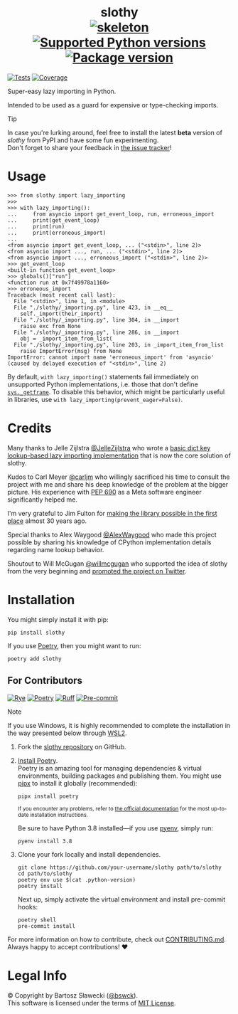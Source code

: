 # <div align="center">slothy<br>[![skeleton](https://img.shields.io/badge/0.0.2rc–238–g68b0ab8-skeleton?label=%F0%9F%92%80%20scaffops/python&labelColor=black&color=grey&link=https%3A//github.com/scaffops/python)](https://github.com/scaffops/python/tree/0.0.2rc-238-g68b0ab8) [![Supported Python versions](https://img.shields.io/pypi/pyversions/slothy.svg?logo=python&label=Python)](https://pypi.org/project/slothy/) [![Package version](https://img.shields.io/pypi/v/slothy?label=PyPI)](https://pypi.org/project/slothy/)</div>

[![Tests](https://github.com/bswck/slothy/actions/workflows/test.yml/badge.svg)](https://github.com/bswck/slothy/actions/workflows/test.yml)
[![Coverage](https://coverage-badge.samuelcolvin.workers.dev/bswck/slothy.svg)](https://coverage-badge.samuelcolvin.workers.dev/redirect/bswck/slothy)

Super-easy lazy importing in Python.

Intended to be used as a guard for expensive or type-checking imports.

> [!tip]
> In case you're lurking around, feel free to install the latest **beta**
> version of _slothy_ from PyPI and have some fun experimenting.<br>
> Don't forget to share your feedback in [the issue tracker](/issues)!

# Usage

```pycon
>>> from slothy import lazy_importing
>>> 
>>> with lazy_importing():
...     from asyncio import get_event_loop, run, erroneous_import
...     print(get_event_loop)
...     print(run)
...     print(erroneous_import)
... 
<from asyncio import get_event_loop, ... ("<stdin>", line 2)>
<from asyncio import ..., run, ... ("<stdin>", line 2)>
<from asyncio import ..., erroneous_import ("<stdin>", line 2)>
>>> get_event_loop
<built-in function get_event_loop>
>>> globals()["run"]
<function run at 0x7f49978a1160>
>>> erroneous_import
Traceback (most recent call last):
  File "<stdin>", line 1, in <module>
  File "./slothy/_importing.py", line 423, in __eq__
    self._import(their_import)
  File "./slothy/_importing.py", line 304, in __import
    raise exc from None
  File "./slothy/_importing.py", line 286, in __import
    obj = _import_item_from_list(
  File "./slothy/_importing.py", line 203, in _import_item_from_list
    raise ImportError(msg) from None
ImportError: cannot import name 'erroneous_import' from 'asyncio' (caused by delayed execution of "<stdin>", line 2)
```

By default, `with lazy_importing()` statements fail immediately on unsupported Python
implementations, i.e. those that don't define [`sys._getframe`](https://docs.python.org/3/library/sys.html#sys._getframe). To disable this behavior,
which might be particularly useful in libraries, use `with lazy_importing(prevent_eager=False)`.

# Credits
Many thanks to Jelle Zijlstra [@JelleZijlstra](https://github.com/JelleZijlstra) who wrote a [basic
dict key lookup-based lazy importing implementation](https://gist.github.com/JelleZijlstra/23c01ceb35d1bc8f335128f59a32db4c)
that is now the core solution of slothy.

Kudos to Carl Meyer [@carljm](https://github.com/carljm) who willingly sacrificed his time
to consult the project with me and share his deep knowledge of the problem at the bigger picture.
His experience with [PEP 690](https://peps.python.org/pep-0690) as a Meta software engineer
significantly helped me.

I'm very grateful to Jim Fulton for [making the library possible in the first place](https://github.com/python/cpython/commit/d47a0a86b4ae4afeb17d8e64e1c447e4d4025f10) almost 30 years ago.

Special thanks to Alex Waygood [@AlexWaygood](https://github.com/AlexWaygood) who made this project possible
by sharing his knowledge of CPython implementation details regarding name lookup behavior.

Shoutout to Will McGugan [@willmcgugan](https://github.com/willmcgugan) who supported the idea of slothy
from the very beginning and [promoted the project on Twitter](https://twitter.com/willmcgugan/status/1781327396773208427).

# Installation
You might simply install it with pip:

```shell
pip install slothy
```

If you use [Poetry](https://python-poetry.org/), then you might want to run:

```shell
poetry add slothy
```

## For Contributors
[![Rye](https://img.shields.io/endpoint?url=https://raw.githubusercontent.com/astral-sh/rye/main/artwork/badge.json)](https://rye.astral.sh)
[![Poetry](https://img.shields.io/endpoint?url=https://python-poetry.org/badge/v0.json)](https://python-poetry.org/)
[![Ruff](https://img.shields.io/endpoint?url=https://raw.githubusercontent.com/astral-sh/ruff/main/assets/badge/v2.json)](https://github.com/astral-sh/ruff)
[![Pre-commit](https://img.shields.io/badge/pre--commit-enabled-brightgreen?logo=pre-commit&logoColor=white)](https://github.com/pre-commit/pre-commit)
<!--
This section was generated from scaffops/python@0.0.2rc-238-g68b0ab8.
Instead of changing this particular file, you might want to alter the template:
https://github.com/scaffops/python/tree/0.0.2rc-238-g68b0ab8/project/README.md.jinja
-->
> [!Note]
> If you use Windows, it is highly recommended to complete the installation in the way presented below through [WSL2](https://learn.microsoft.com/en-us/windows/wsl/install).
1.  Fork the [slothy repository](https://github.com/bswck/slothy) on GitHub.

1.  [Install Poetry](https://python-poetry.org/docs/#installation).<br/>
    Poetry is an amazing tool for managing dependencies & virtual environments, building packages and publishing them.
    You might use [pipx](https://github.com/pypa/pipx#readme) to install it globally (recommended):

    ```shell
    pipx install poetry
    ```

    <sub>If you encounter any problems, refer to [the official documentation](https://python-poetry.org/docs/#installation) for the most up-to-date installation instructions.</sub>

    Be sure to have Python 3.8 installed—if you use [pyenv](https://github.com/pyenv/pyenv#readme), simply run:

    ```shell
    pyenv install 3.8
    ```

1.  Clone your fork locally and install dependencies.

    ```shell
    git clone https://github.com/your-username/slothy path/to/slothy
    cd path/to/slothy
    poetry env use $(cat .python-version)
    poetry install
    ```

    Next up, simply activate the virtual environment and install pre-commit hooks:

    ```shell
    poetry shell
    pre-commit install
    ```

For more information on how to contribute, check out [CONTRIBUTING.md](https://github.com/bswck/slothy/blob/HEAD/CONTRIBUTING.md).<br/>
Always happy to accept contributions! ❤️

# Legal Info
© Copyright by Bartosz Sławecki ([@bswck](https://github.com/bswck)).
<br />This software is licensed under the terms of [MIT License](https://github.com/bswck/slothy/blob/HEAD/LICENSE).
